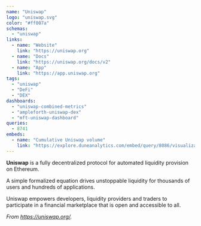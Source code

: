 ```yaml
---
name: "Uniswap"
logo: "uniswap.svg"
color: "#ff007a"
schemas:
  - "uniswap"
links:
  - name: "Website"
    link: "https://uniswap.org"
  - name: "Docs"
    link: "https://uniswap.org/docs/v2"
  - name: "App"
    link: "https://app.uniswap.org"
tags:
  - "uniswap"
  - "DeFi"
  - "DEX"
dashboards:
  - "uniswap-combined-metrics"
  - "ampleforth-uniswap-dex"
  - "mft-uniswap-dashboard"
queries:
  - 8741
embeds:
  - name: "Cumulative Uniswap volume"
    link: "https://explore.duneanalytics.com/embed/query/8086/visualization/16180?api_key=AfneRAzINw7GQeEOYd6ixGKZUL8A0RfalGTXvmEP" 
---
```


**Uniswap** is a fully decentralized protocol for automated liquidity provision on Ethereum.

A simple formalized equation drives unstoppable liquidity for thousands of users and hundreds of applications.

Uniswap empowers developers, liquidity providers and traders to participate in a financial marketplace that is open and accessible to all.

*From https://uniswap.org/.*
